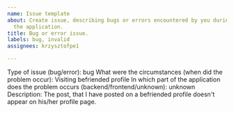 ```yaml
---
name: Issue template
about: Create issue, describing bugs or errors encountered by you during usage of
  the application.
title: Bug or error issue.
labels: bug, invalid
assignees: krzysztofpe1

---
```


Type of issue (bug/error): bug
What were the circumstances (when did the problem occur): Visiting befriended profile
In which part of the application does the problem occurs (backend/frontend/unknown): unknown
Description: The post, that I have posted on a befriended profile doesn't appear on his/her profile page.
